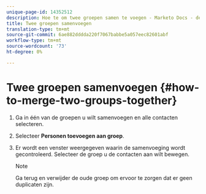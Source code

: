 ```yaml
---
unique-page-id: 14352512
description: Hoe te om twee groepen samen te voegen - Marketo Docs - de Documentatie van het Product
title: Twee groepen samenvoegen
translation-type: tm+mt
source-git-commit: 6ae882dddda220f7067babbe5a057eec82601abf
workflow-type: tm+mt
source-wordcount: '73'
ht-degree: 0%

---
```



# Twee groepen samenvoegen {#how-to-merge-two-groups-together}

1. Ga in één van de groepen u wilt samenvoegen en alle contacten selecteren.

1. Selecteer **Personen toevoegen aan groep**.

1. Er wordt een venster weergegeven waarin de samenvoeging wordt gecontroleerd. Selecteer de groep u de contacten aan wilt bewegen.

   >[!NOTE]
   >
   >Ga terug en verwijder de oude groep om ervoor te zorgen dat er geen duplicaten zijn.
